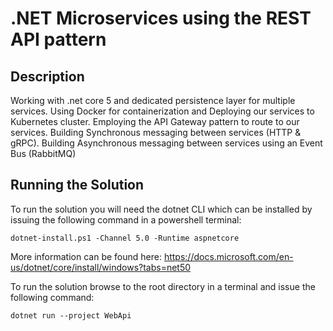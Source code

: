 # .NET Microservices using the REST API pattern

## Description

Working with .net core 5 and dedicated persistence layer for multiple services.
Using Docker for containerization and Deploying our services to Kubernetes cluster.
Employing the API Gateway pattern to route to our services.
Building Synchronous messaging between services (HTTP & gRPC).
Building Asynchronous messaging between services using an Event Bus (RabbitMQ)
## Running the Solution

To run the solution you will need the dotnet CLI which can be installed by issuing the following command in a powershell terminal:

`dotnet-install.ps1 -Channel 5.0 -Runtime aspnetcore`

More information can be found here: https://docs.microsoft.com/en-us/dotnet/core/install/windows?tabs=net50

To run the solution browse to the root directory in a terminal and issue the following command:

`dotnet run --project WebApi`